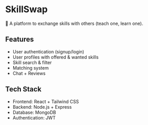 # SkillSwap

🚀 A platform to exchange skills with others (teach one, learn one).

## Features
- User authentication (signup/login)
- User profiles with offered & wanted skills
- Skill search & filter
- Matching system
- Chat + Reviews

## Tech Stack
- Frontend: React + Tailwind CSS
- Backend: Node.js + Express
- Database: MongoDB
- Authentication: JWT
